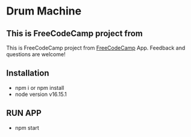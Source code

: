 # Drum Machine
## This is FreeCodeCamp project from 
This is FreeCodeCamp project from [FreeCodeCamp](https://www.freecodecamp.org/learn/front-end-development-libraries/front-end-development-libraries-projects/build-a-drum-machine) App. Feedback and questions are welcome!

## Installation

- npm i or npm install
- node version v16.15.1

## RUN APP
- npm start